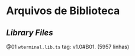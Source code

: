 # Arquivos de Biblioteca

## _Library Files_

@01 ``wterminal.lib.ts`` tag: v1.0#B01. (5957 linhas)
